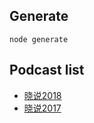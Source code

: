 ## Generate

`node generate`

## Podcast list

- [晓说2018](https://raw.githubusercontent.com/fuermosi777/podcast/master/dist/xiaoshuo2018.xml)
- [晓说2017](https://raw.githubusercontent.com/fuermosi777/podcast/master/dist/xiaoshuo2017.xml)